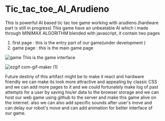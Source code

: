 # Tic_tac_toe_AI_Arudieno
This is powerful AI based tic tac toe game working with arudieno.(hardware part is still in progress)
This game have an unbeatable AI which i made through MINIMAX ALGORITHM blended with javascript, it contain two pages 
1) first page : this is the entry part of our game(under development )
2) game page : this is the main game page


![game](https://user-images.githubusercontent.com/71844334/107122361-56d77300-68bd-11eb-86fd-45ba44d2c2f1.png)
This is the game interface


![ezgif com-gif-maker (1)](https://user-images.githubusercontent.com/71844334/107122976-ff3b0680-68c0-11eb-9426-8601fa624f18.gif)

Future destiny of this artifact might be to make it react and hardware friendly
we can make its look more attractive and appealing by classic CSS and we can add more pages to it and we could fortunately make log of past attempts for a user by saving his/er data to the browser storage and we can host our web game using github to the server and make this game alive on the internet.
also we can also add specific sounds after user's move and can delay our robot's move and can add animation for better interface of our game.





